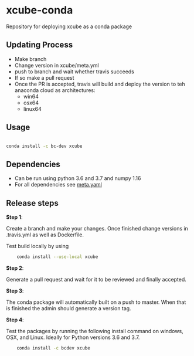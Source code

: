 # xcube-conda
Repository for deploying xcube as a conda package

## Updating Process

- Make branch
- Change version in xcube/meta.yml
- push to branch and wait whether travis succeeds
- If so make a pull request
- Once the PR is accepted, travis will build and deploy the version to teh anaconda 
    cloud as architectures:
    - win64
    - osx64
    - linux64
    
    
## Usage

```bash

conda install -c bc-dev xcube

```

## Dependencies

- Can be run using python 3.6 and 3.7 and numpy 1.16
- For all dependencies see [meta.yaml](xcube/meta.yaml)

## Release steps

__Step 1__:

Create a branch and make your changes. Once finished change versions in 
.travis.yml as well as Dockerfile.

Test build locally by using 

```bash
    conda install --use-local xcube
```

__Step 2__:

Generate a pull request and wait for it to be reviewed and finally accepted.

__Step 3__: 

The conda package will automatically built on a push to master. When that is finished
the admin should generate a version tag.

__Step 4__:

Test the packages by running the following install command on windows,
OSX, and Linux. Ideally for Python versions 3.6 and 3.7.    

```bash
    conda install -c bcdev xcube
```
